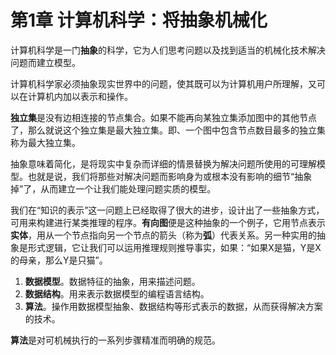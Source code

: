 # 第1章 计算机科学：将抽象机械化

计算机科学是一门**抽象**的科学，它为人们思考问题以及找到适当的机械化技术解决问题而建立模型。

计算机科学家必须抽象现实世界中的问题，使其既可以为计算机用户所理解，又可以在计算机内加以表示和操作。

**独立集**是没有边相连接的节点集合。如果不能再向某独立集添加图中的其他节点了，那么就说这个独立集是最大独立集。即、一个图中包含节点数目最多的独立集称为最大独立集。

抽象意味着简化，是将现实中复杂而详细的情景替换为解决问题所使用的可理解模型。也就是说，我们将那些对解决问题而影响身为或根本没有影响的细节“抽象掉”了，从而建立一个让我们能处理问题实质的模型。

我们在“知识的表示”这一问题上已经取得了很大的进步，设计出了一些抽象方式，可用来构建进行某类推理的程序。**有向图**便是这种抽象的一个例子，它用节点表示**实体**，用从一个节点指向另一个节点的箭头（称为**弧**）代表关系。另一种实用的抽象是形式逻辑，它让我们可以运用推理规则推导事实，如果：“如果X是猫，Y是X的母亲，那么Y是只猫”。

1. **数据模型**。数据特征的抽象，用来描述问题。
2. **数据结构**。用来表示数据模型的编程语言结构。
3. **算法**。操作用数据模型抽象、数据结构等形式表示的数据，从而获得解决方案的技术。

**算法**是对可机械执行的一系列步骤精准而明确的规范。

